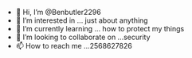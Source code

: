 - 👋 Hi, I’m @Benbutler2296
- 👀 I’m interested in ... just about anything
- 🌱 I’m currently learning ... how to protect my things
- 💞️ I’m looking to collaborate on ...security
- 📫 How to reach me ...2568627826

<!---
Benbutler2296/Benbutler2296 is a ✨ special ✨ repository because its `README.md` (this file) appears on your GitHub profile.
You can click the Preview link to take a look at your changes.
--->
